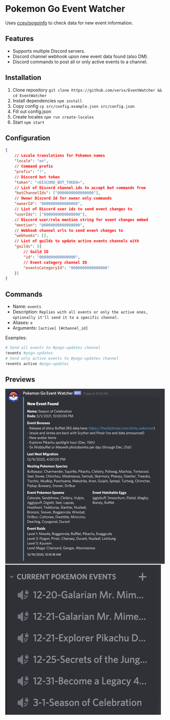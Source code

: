 # Pokemon Go Event Watcher  

Uses [ccev/pogoinfo](https://github.com/ccev/pogoinfo) to check data for new event information.  

## Features
- Supports multiple Discord servers.  
- Discord channel webhook upon new event data found (also DM).  
- Discord commands to post all or only active events to a channel.  

## Installation  
1. Clone repository `git clone https://github.com/versx/EventWatcher && cd EventWatcher`  
1. Install dependencies `npm install`  
1. Copy config `cp src/config.example.json src/config.json`  
1. Fill out config.json  
1. Create locales `npm run create-locales`  
1. Start `npm start`  

## Configuration  
```json
{
    // Locale translations for Pokemon names
    "locale": "en",
    // Command prefix
    "prefix": "!",
    // Discord bot token
    "token": "<DISCORD_BOT_TOKEN>",
    // List of Discord channel ids to accept bot commands from
    "botChannelIds": ["0000000000000000"],
    // Owner Discord Id for owner only commands
    "ownerId": "0000000000000000",
    // List of Discord user ids to send event changes to
    "userIds": ["0000000000000000"],
    // Discord user/role mention string for event changes embed
    "mention": "@0000000000000000",
    // Webhook channel urls to send event changes to
    "webhooks": [],
    // List of guilds to update active events channels with
    "guilds": [{
        // Guild ID
        "id": "0000000000000000",
        // Event category channel ID
        "eventsCategoryId": "0000000000000000"
    }]
}
```

## Commands
- Name: `events`  
- Description: `Replies with all events or only the active ones, optionally it'll send it to a specific channel.`
- Aliases: `e`  
- Arguments: `[active] [#channel_id]`  

Examples:  
```sh
# Send all events to #pogo-updates channel
!events #pogo-updates
# Send only active events to #pogo-updates channel
!events active #pogo-updates
```

## Previews  
![Webhook Example](examples/webhook.png)  
![Voice Channels Example](examples/channels.png)  